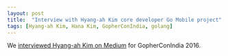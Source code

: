 ```yaml
---
layout: post
title:  "Interview with Hyang-ah Kim core developer Go Mobile project"
tags: [Hyang-ah Kim, Hana Kim, GopherConIndia, golang]
---
```


We [interviewed Hyang-ah Kim on Medium](https://medium.com/@IndianGuru/interview-with-hyang-ah-kim-core-developer-go-mobile-project-30c2ee009981) for GopherConIndia 2016.
